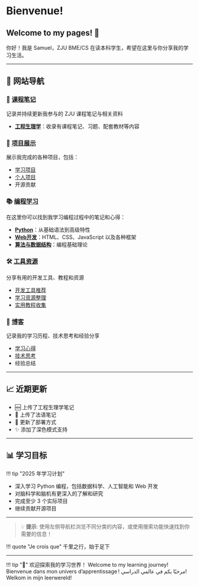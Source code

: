 # Bienvenue!

## Welcome to my pages! 👋

你好！我是 Samuel，ZJU BME/CS 在读本科学生，希望在这里与你分享我的学习生活。

---

## 🎯 网站导航

<div class="home-cards">

<div class="home-card">
  <h3>📝 <a href="notes/">课程笔记</a></h3>
  <p>记录并持续更新我参与的 ZJU 课程笔记与相关资料</p>
  <ul>
    <li><strong><a href="notes/bme/engineering-physiology/">工程生理学</a></strong>：收录有课程笔记、习题、配套教材等内容</li>
  </ul>
</div>

<div class="home-card">
  <h3>🚀 <a href="projects/">项目展示</a></h3>
  <p>展示我完成的各种项目，包括：</p>
  <ul>
    <li><a href="projects/project-a/">学习项目</a></li>
    <li><a href="projects/project-b/">个人项目</a></li>
    <li>开源贡献</li>
  </ul>
</div>

<div class="home-card">
  <h3>📚 <a href="programming/">编程学习</a></h3>
  <p>在这里你可以找到我学习编程过程中的笔记和心得：</p>
  <ul>
    <li><strong><a href="programming/python/">Python</a></strong>：从基础语法到高级特性</li>
    <li><strong><a href="programming/web-development/">Web开发</a></strong>：HTML、CSS、JavaScript 以及各种框架</li>
    <li><strong><a href="programming/algorithms/">算法与数据结构</a></strong>：编程基础理论</li>
  </ul>
</div>

<div class="home-card">
  <h3>🛠️ <a href="tools/">工具资源</a></h3>
  <p>分享有用的开发工具、教程和资源</p>
  <ul>
    <li><a href="tools/development-tools/">开发工具推荐</a></li>
    <li><a href="tools/useful-resources/">学习资源整理</a></li>
    <li><a href="tools/tutorials/">实用教程收集</a></li>
  </ul>
</div>

<div class="home-card">
  <h3>📝 <a href="blog/">博客</a></h3>
  <p>记录我的学习历程、技术思考和经验分享</p>
  <ul>
    <li><a href="blog/2025/learning-journey/">学习心得</a></li>
    <li><a href="blog/tech-thoughts/">技术思考</a></li>
    <li>经验总结</li>
  </ul>
</div>

</div>

---

## 📈 近期更新

- 🆕 上传了工程生理学笔记
- 🔧 上传了法语笔记
- 📱 更新了部署方式
- ✨ 添加了深色模式支持

---

## 📊 学习目标

!!! tip "2025 年学习计划"
- 深入学习 Python 编程，包括数据科学、人工智能和 Web 开发
- 对脑科学和脑机有更深入的了解和研究
- 完成至少 3 个实际项目
- 继续贡献开源项目

---

> 💡 **提示**: 使用左侧导航栏浏览不同分类的内容，或使用搜索功能快速找到你需要的信息！

!!! quote "Je crois que"
 	千里之行，始于足下

---

!!! tip "🚀"
    欢迎探索我的学习世界！ 
    Welcome to my learning journey!
    Bienvenue dans mon univers d’apprentissage !
    مرحبًا بكم في عالمي الدراسي!
    Welkom in mijn leerwereld!